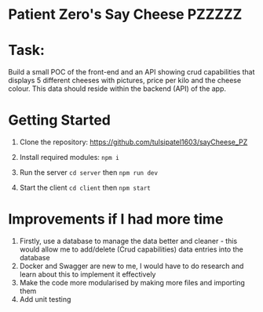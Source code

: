 # Patient Zero's Say Cheese PZZZZZ

# Task:

Build a small POC of the front-end and an API showing crud capabilities that displays 5 different cheeses with pictures, price per kilo and the cheese colour. This data should reside within the backend (API) of the app.

# Getting Started

1. Clone the repository: https://github.com/tulsipatel1603/sayCheese_PZ

2. Install required modules: `npm i`

3. Run the server `cd server` then `npm run dev`

4. Start the client `cd client` then `npm start`

# Improvements if I had more time

1. Firstly, use a database to manage the data better and cleaner - this would allow me to add/delete (Crud capabilities) data entries into the database
2. Docker and Swagger are new to me, I would have to do research and learn about this to implement it effectively
3. Make the code more modularised by making more files and importing them
4. Add unit testing 




